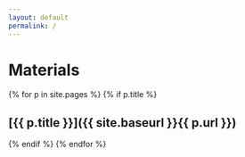 ```yaml
---
layout: default
permalink: /
---
```


# Materials

{% for p in site.pages %}
{% if p.title %}
## [{{ p.title }}]({{ site.baseurl }}{{ p.url }})
{% endif %}
{% endfor %}
